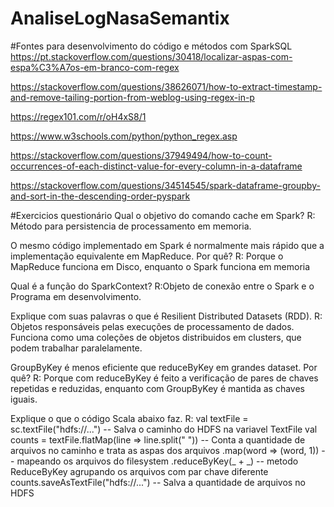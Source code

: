 # AnaliseLogNasaSemantix

#Fontes para desenvolvimento do código e métodos com SparkSQL
https://pt.stackoverflow.com/questions/30418/localizar-aspas-com-espa%C3%A7os-em-branco-com-regex

https://stackoverflow.com/questions/38626071/how-to-extract-timestamp-and-remove-tailing-portion-from-weblog-using-regex-in-p

https://regex101.com/r/oH4xS8/1

https://www.w3schools.com/python/python_regex.asp

https://stackoverflow.com/questions/37949494/how-to-count-occurrences-of-each-distinct-value-for-every-column-in-a-dataframe

https://stackoverflow.com/questions/34514545/spark-dataframe-groupby-and-sort-in-the-descending-order-pyspark

#Exercicios questionário
Qual o objetivo do comando cache em Spark?
R: Método para persistencia de processamento em memoria.

O mesmo código implementado em Spark é normalmente mais rápido que a implementação equivalente em
MapReduce. Por quê?
R: Porque o MapReduce funciona em Disco, enquanto o Spark funciona em memoria

Qual é a função do SparkContext?
R:Objeto de conexão entre o Spark e o Programa em desenvolvimento.

Explique com suas palavras o que é Resilient Distributed Datasets (RDD).
R: Objetos responsáveis pelas execuções de processamento de dados. Funciona como uma coleções de objetos distribuidos em clusters,
   que podem trabalhar paralelamente.

GroupByKey é menos eficiente que reduceByKey em grandes dataset. Por quê?
R: Porque com reduceByKey é feito a verificação de pares de chaves repetidas e reduzidas, enquanto com GroupByKey é mantida as chaves iguais.

Explique o que o código Scala abaixo faz.
R:  val textFile = sc.textFile("hdfs://...") -- Salva o caminho do HDFS na variavel TextFile
	val counts = textFile.flatMap(line => line.split(" ")) -- Conta a quantidade de arquivos no caminho e trata as aspas dos arquivos
				.map(word => (word, 1)) -- mapeando os arquivos do filesystem
				.reduceByKey(_ + _) -- metodo ReduceByKey agrupando os arquivos com par chave diferente
		  counts.saveAsTextFile("hdfs://...") -- Salva a quantidade de arquivos no HDFS
